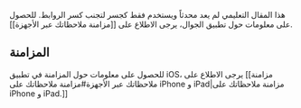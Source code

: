هذا المقال التعليمي لم يعد محدثاً ويستخدم فقط كجسر لتجنب كسر الروابط. للحصول على معلومات حول تطبيق الجوال، يرجى الاطلاع على [[مزامنة ملاحظاتك عبر الأجهزة]].

## المزامنة

للحصول على معلومات حول المزامنة في تطبيق iOS، يرجى الاطلاع على [[مزامنة ملاحظاتك عبر الأجهزة#مزامنة ملاحظاتك على iPhone و iPad|مزامنة ملاحظاتك على iPhone و iPad.]]
